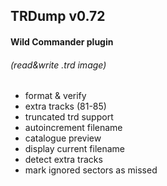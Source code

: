 ## TRDump v0.72

#### Wild Commander plugin

###### (read&write .trd image)

  + format & verify
  + extra tracks (81-85)
  + truncated trd support
  + autoincrement filename
  + catalogue preview
  + display current filename
  + detect extra tracks
  + mark ignored sectors as missed
